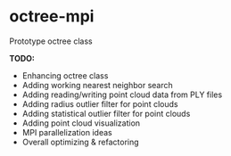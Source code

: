 # octree-mpi
Prototype octree class

__TODO:__
- Enhancing octree class
- Adding working nearest neighbor search
- Adding reading/writing point cloud data from PLY files
- Adding radius outlier filter for point clouds
- Adding statistical outlier filter for point clouds
- Adding point cloud visualization
- MPI parallelization ideas
- Overall optimizing & refactoring
